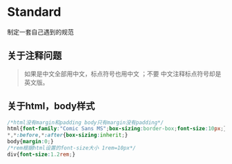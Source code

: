 # Standard
制定一套自己遇到的规范

## 关于注释问题

> 如果是中文全部用中文，标点符号也用中文 ；不要 中文注释标点符号却是英文版。

## 关于html，body样式

```css
/*html没有margin和padding body只有margin没有padding*/
html{font-family:"Comic Sans MS";box-sizing:border-box;font-size:10px;}
*,*:before,*:after{box-sizing:inherit;}
body{margin:0;}
/*rem根据html设置的font-size大小 1rem=10px*/
div{font-size:1.2rem;}
```
